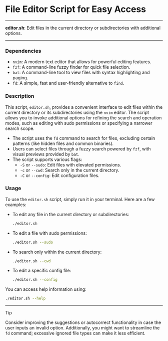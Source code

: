 # File Editor Script for Easy Access

---

**editor.sh**: Edit files in the current directory or subdirectories with additional options.

---

### Dependencies

- `nvim`: A modern text editor that allows for powerful editing features.
- `fzf`: A command-line fuzzy finder for quick file selection.
- `bat`: A command-line tool to view files with syntax highlighting and paging.
- `fd`: A simple, fast and user-friendly alternative to `find`.

### Description

This script, `editor.sh`, provides a convenient interface to edit files within the current directory or its subdirectories using the `nvim` editor. The script allows you to invoke additional options for refining the search and operation modes, such as editing with sudo permissions or specifying a narrower search scope.

- The script uses the `fd` command to search for files, excluding certain patterns (like hidden files and common binaries).
- Users can select files through a fuzzy search powered by `fzf`, with visual previews provided by `bat`.
- The script supports various flags:
  - `-S` or `--sudo`: Edit files with elevated permissions.
  - `-c` or `--cwd`: Search only in the current directory.
  - `-C` or `--config`: Edit configuration files.

### Usage

To use the `editor.sh` script, simply run it in your terminal. Here are a few examples:

- To edit any file in the current directory or subdirectories:
  
  ```bash
  ./editor.sh
  ```

- To edit a file with sudo permissions:

  ```bash
  ./editor.sh --sudo
  ```

- To search only within the current directory:

  ```bash
  ./editor.sh --cwd
  ```

- To edit a specific config file:

  ```bash
  ./editor.sh --config
  ```

You can access help information using:

```bash
./editor.sh --help
```

---

> [!TIP]
> Consider improving the suggestions or autocorrect functionality in case the user inputs an invalid option. Additionally, you might want to streamline the `fd` command; excessive ignored file types can make it less efficient.